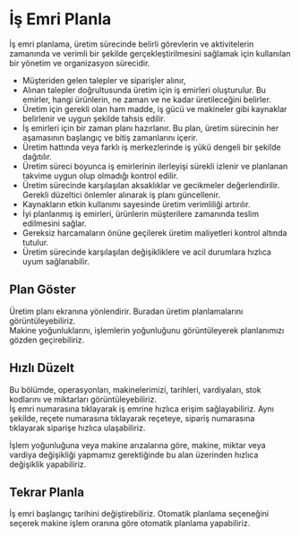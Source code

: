 
# İş Emri Planla

İş emri planlama, üretim sürecinde belirli görevlerin ve aktivitelerin zamanında ve verimli bir şekilde gerçekleştirilmesini sağlamak için kullanılan bir yönetim ve organizasyon sürecidir. 
- Müşteriden gelen talepler ve siparişler alınır, 
- Alınan talepler doğrultusunda üretim için iş emirleri oluşturulur. Bu emirler, hangi ürünlerin, ne zaman ve ne kadar üretileceğini belirler.
- Üretim için gerekli olan ham madde, iş gücü ve makineler gibi kaynaklar belirlenir ve uygun şekilde tahsis edilir.
- İş emirleri için bir zaman planı hazırlanır. Bu plan, üretim sürecinin her aşamasının başlangıç ve bitiş zamanlarını içerir.
- Üretim hattında veya farklı iş merkezlerinde iş yükü dengeli bir şekilde dağıtılır.
- Üretim süreci boyunca iş emirlerinin ilerleyişi sürekli izlenir ve planlanan takvime uygun olup olmadığı kontrol edilir. 
- Üretim sürecinde karşılaşılan aksaklıklar ve gecikmeler değerlendirilir. Gerekli düzeltici önlemler alınarak iş planı güncellenir.
- Kaynakların etkin kullanımı sayesinde üretim verimliliği artırılır.
- İyi planlanmış iş emirleri, ürünlerin müşterilere zamanında teslim edilmesini sağlar.
- Gereksiz harcamaların önüne geçilerek üretim maliyetleri kontrol altında tutulur.
- Üretim sürecinde karşılaşılan değişikliklere ve acil durumlara hızlıca uyum sağlanabilir.

## Plan Göster 

Üretim planı ekranına yönlendirir. Buradan üretim planlamalarını görüntüleyebiliriz.  
Makine yoğunluklarını, işlemlerin yoğunluğunu görüntüleyerek planlanımızı gözden geçirebiliriz.

## Hızlı Düzelt

Bu bölümde, operasyonları, makinelerimizi, tarihleri, vardiyaları, stok kodlarını ve miktarları görüntüleyebiliriz.    
 İş emri numarasına tıklayarak iş emrine hızlıca erişim sağlayabiliriz. Aynı şekilde, reçete numarasına tıklayarak reçeteye, sipariş numarasına tıklayarak siparişe hızlıca ulaşabiliriz.

İşlem yoğunluğuna veya makine arızalarına göre, makine, miktar veya vardiya değişikliği yapmamız gerektiğinde bu alan üzerinden hızlıca değişiklik yapabiliriz.

## Tekrar Planla 

İş emri başlangıç tarihini değiştirebiliriz.
Otomatik planlama seçeneğini seçerek makine işlem oranına göre otomatik planlama yapabiliriz.